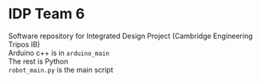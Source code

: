 # IDP Team 6
Software repository for Integrated Design Project (Cambridge Engineering Tripos IB)  
Arduino c++ is in `arduino_main`  
The rest is Python   
`robot_main.py` is the main script
